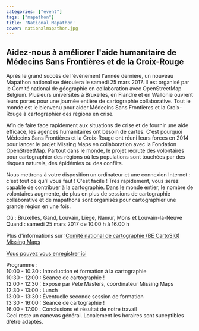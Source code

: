 ```yaml
---
categories: ["event"]
tags: ["mapathon"]
title: 'National Mapathon'
cover: nationalmapathon.jpg
---
```


## Aidez-nous à améliorer l'aide humanitaire de Médecins Sans Frontières et de la Croix-Rouge

Après le grand succès de l'événement l'année dernière, un nouveau Mapathon national se déroulera le samedi 25 mars 2017. Il est organisé par le Comité national de géographie en collaboration avec OpenStreetMap Belgium. Plusieurs universités à Bruxelles, en Flandre et en Wallonie ouvrent leurs portes pour une journée entière de cartographie collaborative. Tout le monde est le bienvenu pour aider Médecins Sans Frontières et la Croix-Rouge à cartographier des régions en crise.

Afin de faire face rapidement aux situations de crise et de fournir une aide efficace, les agences humanitaires ont besoin de cartes. C'est pourquoi Médecins Sans Frontières et la Croix-Rouge ont réuni leurs forces en 2014 pour lancer le projet Missing Maps en collaboration avec la Fondation OpenStreetMap. Partout dans le monde, le projet recrute des volontaires pour cartographier des régions où les populations sont touchées par des risques naturels, des épidémies ou des conflits. 

Nous mettrons à votre disposition un ordinateur et une connexion Internet : c'est tout ce qu'il vous faut ! C'est facile ! Très rapidement, vous serez capable de contribuer à la cartographie. Dans le monde entier, le nombre de volontaires augmente, de plus en plus de sessions de cartographie collaborative et de mapathons sont organisés pour cartographier une grande région en une fois.

Où : Bruxelles, Gand, Louvain, Liège, Namur, Mons et Louvain-la-Neuve   
Quand : samedi 25 mars 2017 de 10.00 h à 16.00 h 

Plus d'informations sur :[Comité national de cartographie (BE CartoSIG)](http://cngeographie.be/fr/cartoSIG/mapathon.php)  
[Missing Maps](http://www.missingmaps.org/)  

[Vous pouvez vous enregistrer ici](https://nationalmapathon.eventbrite.com)

Programme :  
10:00 - 10:30 : Introduction et formation à la cartographie  
10:30 - 12:00 : Séance de cartographie !  
12:00 - 12:30 : Exposé par Pete Masters, coordinateur Missing Maps  
12:30 - 13:00 : Lunch  
13:00 - 13:30 : Éventuelle seconde session de formation  
13:30 - 16:00 : Séance de cartographie !  
16:00 - 17:00 : Conclusions et résultat de notre travail  
Ceci reste un canevas général. Localement les horaires sont suceptibles d'être adaptés.
